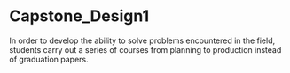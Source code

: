 # Capstone_Design1
In order to develop the ability to solve problems encountered in the field, students carry out a series of courses from planning to production instead of graduation papers.
